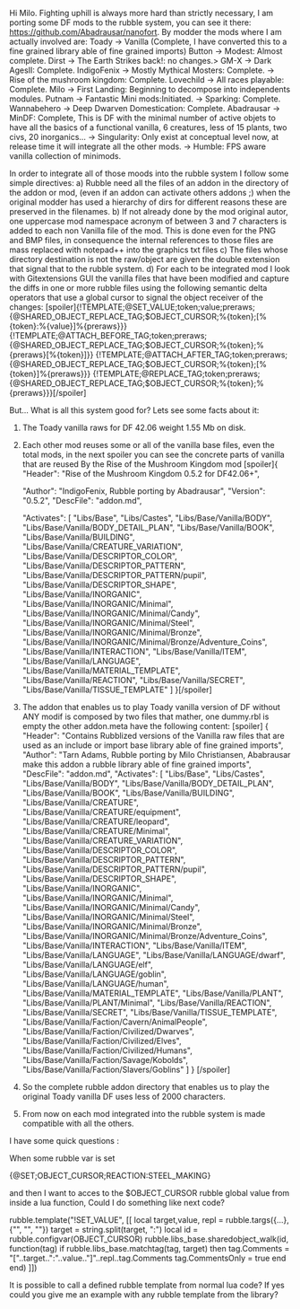 Hi Milo.
Fighting uphill is always more hard than strictly necessary,
I am porting some DF mods to the rubble system, you can see it there: https://github.com/Abadrausar/nanofort.
By modder the mods where I am actually involved  are:
Toady -> Vanilla (Complete, I have converted this to a fine grained library able of fine grained imports)
Button -> Modest: Almost complete.
Dirst -> The Earth Strikes back!: no changes.>
GM-X -> Dark AgesII: Complete.
IndigoFenix -> Mostly Mythical Mosters: Complete.
                -> Rise of the mushroom kingdom: Complete.
Lovechild -> All races playable: Complete.
Milo -> First Landing: Beginning to decompose into independents modules.
Putnam -> Fantastic Mini mods:Initiated.
           -> Sparking: Complete.
Wannabehero -> Deep Dwarven Domestication: Complete.
Abadrausar -> MinDF: Complete, This is DF with the minimal number of active objets to have all the basics of a functional vanilla, 6 creatures, less of 15 plants, two civs, 20 inorganics...
                -> Singularity: Only exist at conceptual level now, at release time it will integrate all the other mods.
                -> Humble: FPS aware vanilla collection of minimods.

In order to integrate all of those moods into the rubble system I follow some simple directives:
a) Rubble need all the files of an addon in the directory of the addon or mod, (even if an addon can activate others addons ;) when the original modder has used a hierarchy of dirs for different reasons these are preserved in the filenames.
b) If not already done by the mod original autor, one uppercase mod namespace acronym of between 3 and 7 characters is added to each non Vanilla file of the mod. This is done even  for the PNG and BMP files, in consequence the internal references to those files are mass replaced with notepad++ into the graphics txt files
c) The files whose directory destination is not the raw/object are given the double extension that signal that to the rubble system.
d) For each to be integrated mod I look with Gitextensions GUI the vanilla files that have been modified and capture the diffs in one or more rubble files using the following semantic delta operators that use a global cursor to signal the object  receiver of the changes:
[spoiler]{!TEMPLATE;@SET_VALUE;token;value;preraws;{@SHARED_OBJECT_REPLACE_TAG;$OBJECT_CURSOR;%{token};[%{token}:%{value}]%{preraws}}}
{!TEMPLATE;@ATTACH_BEFORE_TAG;token;preraws;{@SHARED_OBJECT_REPLACE_TAG;$OBJECT_CURSOR;%{token};%{preraws}[%{token}]}}
{!TEMPLATE;@ATTACH_AFTER_TAG;token;preraws;{@SHARED_OBJECT_REPLACE_TAG;$OBJECT_CURSOR;%{token};[%{token}]%{preraws}}}
{!TEMPLATE;@REPLACE_TAG;token;preraws;{@SHARED_OBJECT_REPLACE_TAG;$OBJECT_CURSOR;%{token};%{preraws}}}[/spoiler]

But... What is all this system good for? Lets see some facts about it:
1) The Toady vanilla raws for DF 42.06 weight 1.55 Mb on disk.
2) Each other mod reuses some or all of the vanilla base files, even the total mods, in the next spoiler you can see the concrete parts of vanilla that are reused By the Rise of the Mushroom Kingdom mod
[spoiler]{
	"Header": "Rise of the Mushroom Kingdom 0.5.2 for DF42.06+",
	
	"Author": "IndigoFenix, Rubble porting by Abadrausar",
	"Version": "0.5.2",
	"DescFile": "addon.md",
	
	"Activates": [
		"Libs/Base", 
		"Libs/Castes",
		"Libs/Base/Vanilla/BODY",
		"Libs/Base/Vanilla/BODY_DETAIL_PLAN",
		"Libs/Base/Vanilla/BOOK",
		"Libs/Base/Vanilla/BUILDING",
		"Libs/Base/Vanilla/CREATURE_VARIATION",
		"Libs/Base/Vanilla/DESCRIPTOR_COLOR",
		"Libs/Base/Vanilla/DESCRIPTOR_PATTERN",
		"Libs/Base/Vanilla/DESCRIPTOR_PATTERN/pupil",
		"Libs/Base/Vanilla/DESCRIPTOR_SHAPE",
		"Libs/Base/Vanilla/INORGANIC",
		"Libs/Base/Vanilla/INORGANIC/Minimal",
		"Libs/Base/Vanilla/INORGANIC/Minimal/Candy",
		"Libs/Base/Vanilla/INORGANIC/Minimal/Steel",
		"Libs/Base/Vanilla/INORGANIC/Minimal/Bronze",
		"Libs/Base/Vanilla/INORGANIC/Minimal/Bronze/Adventure_Coins",
		"Libs/Base/Vanilla/INTERACTION",
		"Libs/Base/Vanilla/ITEM",
		"Libs/Base/Vanilla/LANGUAGE",
		"Libs/Base/Vanilla/MATERIAL_TEMPLATE",
		"Libs/Base/Vanilla/REACTION",
		"Libs/Base/Vanilla/SECRET",
		"Libs/Base/Vanilla/TISSUE_TEMPLATE"
		]
}[/spoiler]  
3) The addon that enables us to play Toady vanilla version of DF without ANY modif is composed by two files that mather, one dummy.rbl is empty the other addon.meta have the following content: 
[spoiler]
{	"Header": "Contains Rubblized versions of the Vanilla raw files that are used as an include or import base library able of fine grained imports",
	"Author": "Tarn Adams, Rubble porting by Milo Christiansen, Ababrausar make this addon a rubble library able of fine grained imports",
	"DescFile": "addon.md",
	"Activates": [
		"Libs/Base", 
		"Libs/Castes",
		"Libs/Base/Vanilla/BODY",
		"Libs/Base/Vanilla/BODY_DETAIL_PLAN",
		"Libs/Base/Vanilla/BOOK",
		"Libs/Base/Vanilla/BUILDING",
		"Libs/Base/Vanilla/CREATURE",
		"Libs/Base/Vanilla/CREATURE/equipment",
		"Libs/Base/Vanilla/CREATURE/leopard",
		"Libs/Base/Vanilla/CREATURE/Minimal",
		"Libs/Base/Vanilla/CREATURE_VARIATION",
		"Libs/Base/Vanilla/DESCRIPTOR_COLOR",
		"Libs/Base/Vanilla/DESCRIPTOR_PATTERN",
		"Libs/Base/Vanilla/DESCRIPTOR_PATTERN/pupil",
		"Libs/Base/Vanilla/DESCRIPTOR_SHAPE",
		"Libs/Base/Vanilla/INORGANIC",
		"Libs/Base/Vanilla/INORGANIC/Minimal",
		"Libs/Base/Vanilla/INORGANIC/Minimal/Candy",
		"Libs/Base/Vanilla/INORGANIC/Minimal/Steel",
		"Libs/Base/Vanilla/INORGANIC/Minimal/Bronze",
		"Libs/Base/Vanilla/INORGANIC/Minimal/Bronze/Adventure_Coins",
		"Libs/Base/Vanilla/INTERACTION",
		"Libs/Base/Vanilla/ITEM",
		"Libs/Base/Vanilla/LANGUAGE",
		"Libs/Base/Vanilla/LANGUAGE/dwarf",
		"Libs/Base/Vanilla/LANGUAGE/elf",
		"Libs/Base/Vanilla/LANGUAGE/goblin",
		"Libs/Base/Vanilla/LANGUAGE/human",
		"Libs/Base/Vanilla/MATERIAL_TEMPLATE",
		"Libs/Base/Vanilla/PLANT",
		"Libs/Base/Vanilla/PLANT/Minimal",
		"Libs/Base/Vanilla/REACTION",
		"Libs/Base/Vanilla/SECRET",
		"Libs/Base/Vanilla/TISSUE_TEMPLATE",
		"Libs/Base/Vanilla/Faction/Cavern/AnimalPeople",
		"Libs/Base/Vanilla/Faction/Civilized/Dwarves",
		"Libs/Base/Vanilla/Faction/Civilized/Elves",
		"Libs/Base/Vanilla/Faction/Civilized/Humans",
		"Libs/Base/Vanilla/Faction/Savage/Kobolds",
		"Libs/Base/Vanilla/Faction/Slavers/Goblins"
		]
}
[/spoiler]
4) So the complete rubble addon directory that enables us to play the original Toady  vanilla DF uses less of 2000 characters.
5) From now on each mod integrated into the rubble system is made compatible with all the others.

I have some quick questions :

When some rubble var is set

{@SET;OBJECT_CURSOR;REACTION:STEEL_MAKING}

and then I want to acces to the $OBJECT_CURSOR rubble global value from inside a lua function, Could I do something like next code?

rubble.template("!SET_VALUE", [[
	local target,value, repl = rubble.targs({...}, {"", "", ""})
	target = string.split(target, ":")
	local id = rubble.configvar(OBJECT_CURSOR)
	rubble.libs_base.sharedobject_walk(id, function(tag)
		if rubble.libs_base.matchtag(tag, target) then
			tag.Comments = "["..target..":"..value.."]"..repl..tag.Comments
			tag.CommentsOnly = true
		end
	end)
]])

It is possible to call a defined rubble template from normal lua code?
If yes could you give me an example with any rubble template from the library?